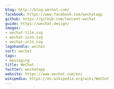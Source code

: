 ```yaml
---
blog: http://blog.wechat.com/
facebook: https://www.facebook.com/wechatapp
github: https://github.com/tencent-wechat
guide: https://wechat.design/
images:
- wechat-tile.svg
- wechat-icon.svg
- wechat-ar21.svg
logohandle: wechat
sort: wechat
tags:
- messaging
title: WeChat
twitter: wechatapp
website: https://www.wechat.com/en/
wikipedia: https://en.wikipedia.org/wiki/WeChat
---
```

